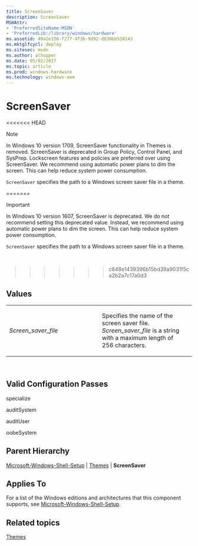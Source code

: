 ```yaml
---
title: ScreenSaver
description: ScreenSaver
MSHAttr:
- 'PreferredSiteName:MSDN'
- 'PreferredLib:/library/windows/hardware'
ms.assetid: 49a2e156-f277-4f3b-9d92-d630bb510143
ms.mktglfcycl: deploy
ms.sitesec: msdn
ms.author: alhopper
ms.date: 05/02/2017
ms.topic: article
ms.prod: windows-hardware
ms.technology: windows-oem
---
```


# ScreenSaver


<<<<<<< HEAD
> [!Note]
> In Windows 10 version 1709, ScreenSaver functionality in Themes is removed. ScreenSaver is deprecated in Group Policy, Control Panel, and SysPrep. Lockscreen features and policies are preferred over using ScreenSaver. We recommend using automatic power plans to dim the screen. This can help reduce system power consumption. 

`ScreenSaver` specifies the path to a Windows screen saver file in a theme.

=======
> [!Important]
> In Windows 10 version 1607, ScreenSaver is deprecated. We do not recommend setting this deprecated value. Instead, we recommend using automatic power plans to dim the screen. This can help reduce system power consumption. 

`ScreenSaver` specifies the path to a Windows screen saver file in a theme.

 
>>>>>>> c648e1439396b15bd39a9031f5ca2b2a7c17a0d3

## Values


<table>
<colgroup>
<col width="50%" />
<col width="50%" />
</colgroup>
<tbody>
<tr class="odd">
<td><p><em>Screen_saver_file</em></p></td>
<td><p>Specifies the name of the screen saver file. <em>Screen_saver_file</em> is a string with a maximum length of 256 characters.</p></td>
</tr>
</tbody>
</table>

 

## Valid Configuration Passes


specialize

auditSystem

auditUser

oobeSystem

## Parent Hierarchy


[Microsoft-Windows-Shell-Setup](microsoft-windows-shell-setup.md) | [Themes](microsoft-windows-shell-setup-themes.md) | **ScreenSaver**

## Applies To


For a list of the Windows editions and architectures that this component supports, see [Microsoft-Windows-Shell-Setup](microsoft-windows-shell-setup.md).

## Related topics


[Themes](microsoft-windows-shell-setup-themes.md)

 

 







